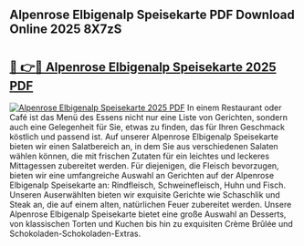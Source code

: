 ## Alpenrose Elbigenalp Speisekarte PDF Download Online 2025 8X7zS

# <h2><a href="http://gcbqsy.nevu.top/?p=Alpenrose+Elbigenalp+Speisekarte">🔗 👉🔴 Alpenrose Elbigenalp Speisekarte 2025 PDF</a></h2>

[![Alpenrose Elbigenalp Speisekarte 2025 PDF](https://i.imgur.com/dBaPXMq.png)](http://gcbqsy.nevu.top/?p=Alpenrose+Elbigenalp+Speisekarte)
In einem Restaurant oder Café ist das Menü des Essens nicht nur eine Liste von Gerichten, sondern auch eine Gelegenheit für Sie, etwas zu finden, das für Ihren Geschmack köstlich und passend ist. Auf unserer Alpenrose Elbigenalp Speisekarte bieten wir einen Salatbereich an, in dem Sie aus verschiedenen Salaten wählen können, die mit frischen Zutaten für ein leichtes und leckeres Mittagessen zubereitet werden. Für diejenigen, die Fleisch bevorzugen, bieten wir eine umfangreiche Auswahl an Gerichten auf der Alpenrose Elbigenalp Speisekarte an: Rindfleisch, Schweinefleisch, Huhn und Fisch. Unseren Auserwählten bieten wir exquisite Gerichte wie Schaschlik und Steak an, die auf einem alten, natürlichen Feuer zubereitet werden. Unsere Alpenrose Elbigenalp Speisekarte bietet eine große Auswahl an Desserts, von klassischen Torten und Kuchen bis hin zu exquisiten Crème Brûlée und Schokoladen-Schokoladen-Extras.
